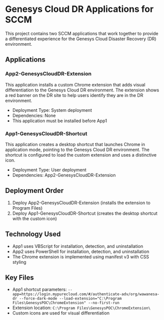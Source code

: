 # Genesys Cloud DR Applications for SCCM

This project contains two SCCM applications that work together to provide a differentiated experience for the Genesys Cloud Disaster Recovery (DR) environment.

## Applications

### App2-GenesysCloudDR-Extension

This application installs a custom Chrome extension that adds visual differentiation to the Genesys Cloud DR environment. The extension shows a red banner on the DR site to help users identify they are in the DR environment.

- Deployment Type: System deployment
- Dependencies: None
- This application must be installed before App1

### App1-GenesysCloudDR-Shortcut

This application creates a desktop shortcut that launches Chrome in application mode, pointing to the Genesys Cloud DR environment. The shortcut is configured to load the custom extension and uses a distinctive icon.

- Deployment Type: User deployment
- Dependencies: App2-GenesysCloudDR-Extension

## Deployment Order

1. Deploy App2-GenesysCloudDR-Extension (installs the extension to Program Files)
2. Deploy App1-GenesysCloudDR-Shortcut (creates the desktop shortcut with the custom icon)

## Technology Used

- App1 uses VBScript for installation, detection, and uninstallation
- App2 uses PowerShell for installation, detection, and uninstallation
- The Chrome extension is implemented using manifest v3 with CSS styling

## Key Files

- App1 shortcut parameters: `--app=https://login.mypurecloud.com/#/authenticate-adv/org/wawanesa-dr --force-dark-mode --load-extension="C:\Program Files\GenesysPOC\ChromeExtension" --no-first-run`
- Extension location: `C:\Program Files\GenesysPOC\ChromeExtension\`
- Custom icons are used for visual differentiation 